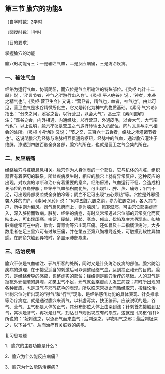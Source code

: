 ## 第三节  腧穴的功能&

〔自学时数〕2学时

〔面授时数〕1学时

〔目的要求〕

掌握腧穴的功能

腧穴的功能有三：一是输注气血，二是反应病痛，三是防治疾病。

### 一、输注气血

经络为运行气血，协调阴阳，而穴位是气血所输注的特殊部位。《灵枢·九针十二原》说：“所言节者，神气之所游行出入也”。《灵枢·平人绝谷》说：“神者，水谷之精气也”。《灵枢·营卫生会》又说：“营卫者，精气也，血者，神气也”。由此可见，营卫血气是水谷精微所化生，它又是转化为神气的物质基础。《素问·气穴论》指出：“分肉之间，溪谷之会，以行营卫，以会大气”。高士宗《素问直解》注：“溪谷之会，内外相通，内通经脉，以行营卫，外通皮毛，以会大气，大气宗气也”。以上说明，腧穴不仅是营卫之气运行转输出入的部位，同时又是与宗气相会的处所。《灵枢·小针解》又说：“节之交，三百六十五会者，络脉之渗灌诸节者也”。这说明腧穴乃经脉与络脉相互贯通的枢纽，经脉中的气血，通过腧穴灌注于络脉，渗透到四肢百骸全身各部，腧穴的所在，也就是营卫之气会集的所在。

### 二、反应病痛

经络腧穴与脏腑息息相关。腧穴作为人身体表的一个部位，它与机体的内脏、组织器官有着密切的联系，所以疾病发生时，相应的腧穴上就有异常反应，这种反应的出现，对疾病的诊断和治疗有着重要的意义。经络瘀滞，气血运行不畅，会造成相关部位的疼痛肿胀；经络中气血郁积而化热，可出现红、肿、热、痛等；阳气不足，可出现局部发凉或全身怕冷等；阴血不足可出现“五心烦热”等。穴位是外邪侵袭人体的门户，《素问·风论》说：“风中五脏六腑之俞，亦为脏腑之风，各入其门户，所中则为偏风。风气循风府而上，则为脑风”。风寒湿邪，可由穴位部乘虚而入，深入脏腑而致病。脏腑、经络的病症，有时又常常通过穴位部的异常变化而反映出来，可出现压痛、痠楚、硬结、隆起、寒热、郁血、松陷及麻木等现象。如肺脏病症常可在中府、肺俞、膏肓俞等穴出现压痛。还如胃及十二指肠溃疡时，大多数患者在足三里穴可有过敏压痛，并在第五至第八胸椎附近处，可触摸到软性异物感。在肺俞穴触到异物时，多显示肺部疾患。

### 三、防治疾病

腧穴不仅是气血输注、邪气所客的处所，同时又是针灸防治疾病的部位。腧穴防治疾病的道理，在于接受适当的刺激后可以调整经络气血，达到扶正祛邪的目的。腧穴，是经络传导的感应，调整虚实的部位；经络则是腧穴治疗的基础。人的卫气是抵抗外邪侵袭的屏障，如果卫气不足，邪气就会乘虚而入发生病变；病时所出现的各种反应，也是卫气与邪气抗争的表现。所以临床常据此而循经取穴，按经论治。针刺穴位时所出现的“得气”和“行气”现象，是经络感传功能的具体表现，针灸推拿等治疗病症，就是通过腧穴来调气，以补虚泻实，扶正祛邪。应该说明的是，谷气、营气、卫气都是人体的正气，其分布部位大体上由深到浅；针刺首先接触到卫气，其次是营气，再次是谷气，到达谷气则出现应有的感应。这就是《灵枢·官针》所说的：“始刺浅之，以逐邪气而来血气；后刺深之，以攻阴气之邪；最后刺极深之，以下谷气”。从而治疗有关脏器的病症。

复习思考题

1．腧穴的主要功能是什么？

2．腧穴为什么能反应病痛？

3．腧穴为什么能防治疾病？
